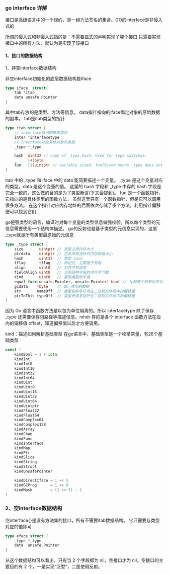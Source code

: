 ### go interface 详解

接口是高级语言中的一个规约，是一组方法签名的集合。GO的interface是非侵入式的

所谓的侵入式和非侵入式指的是：不需要显式的声明实现了哪个接口
只需要实现接口中的所有方法，就认为是实现了该接口

#### 1、接口的数据结构

1、非空interface数据结构

非空interface初始化的底层数据结构是iface

```go
type iface  struct{
    tab *itab
    data unsafe.Pointer
}
```
其中tab存放的是类型、方法等信息。
data指针指向的iface绑定对象的原始数据的副本。
tab是itab类型的指针

```go
type itab struct {
    // interface自己的静态类型
	inter *interfacetype
    // interface对应具体对象的类型
	_type *_type

	hash  uint32 // copy of _type.hash. Used for type switches.
	_     [4]byte
	fun   [1]uintptr // variable sized. fun[0]==0 means _type does not implement inter.
}
```

itab 中的 _type 和 iface 中的 data 能简要描述一个变量。
_type 是这个变量对应的类型，data 是这个变量的值。
这里的 hash 字段和 _type 中存的 hash 字段是完全一致的，这么做的目的是为了类型断言(下文会提到)。
fun 是一个函数指针，它指向的是具体类型的函数方法。
虽然这里只有一个函数指针，但是它可以调用很多方法。
在这个指针对应内存地址的后面依次存储了多个方法，利用指针偏移便可以找到它们

go是强类型的语言，编译时对每个变量的类型信息做强校验，所以每个类型的元信息需要使用一个结构体描述。
go的反射也是基于类型的元信息实现的，这里_type就是所有类型最原始的元信息

```go
type _type struct {
	size       uintptr // 类型占用内存大小
	ptrdata    uintptr // 包含所有指针的内存前缀大小
	hash       uint32  // 类型 hash
	tflag      tflag   // 标记位，主要用于反射
	align      uint8   // 对齐字节信息
	fieldAlign uint8   // 当前结构字段的对齐字节数
	kind       uint8   // 基础类型枚举值
	equal func(unsafe.Pointer, unsafe.Pointer) bool // 比较两个形参对应对象的类型是否相等
	gcdata    *byte    // GC 类型的数据
	str       nameOff  // 类型名称字符串在二进制文件段中的偏移量
	ptrToThis typeOff  // 类型元信息指针在二进制文件段中的偏移量
}
```
因为 Go 语言中函数方法是以包为单位隔离的。所以 interfacetype 除了保存 _type 还需要保存包路径等描述信息。mhdr 存的是各个 interface 函数方法在段内的偏移值 offset，知道偏移值以后才方便调用。

kind：描述如何解析基础类型
在go语言中，基础类型是一个枚举常量，有26个基础类型

```go
const (
	kindBool = 1 + iota
	kindInt
	kindInt8
	kindInt16
	kindInt32
	kindInt64
	kindUint
	kindUint8
	kindUint16
	kindUint32
	kindUint64
	kindUintptr
	kindFloat32
	kindFloat64
	kindComplex64
	kindComplex128
	kindArray
	kindChan
	kindFunc
	kindInterface
	kindMap
	kindPtr
	kindSlice
	kindString
	kindStruct
	kindUnsafePointer

	kindDirectIface = 1 << 5
	kindGCProg      = 1 << 6
	kindMask        = (1 << 5) - 1
)
```

### 2、空interface数据结构

空interface{}是没有方法集的接口，所有不需要itab数据结构。
它只需要存类型对应的值即可

```go
type eface struct {
	_type *_type
	data  unsafe.Pointer
}
```

从这个数据结构可以看出，只有当 2 个字段都为 nil，空接口才为 nil。空接口的主要目的有 2 个，一是实现“泛型”，二是使用反射。